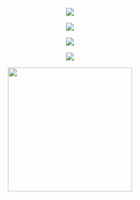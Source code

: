 <p align="center">
   <a href="" >
    <img src="https://custom-title-readme.vercel.app/custom-title?font=Chakra+Petch&text=👾+Hi+there!+I'm+Edson!&weight=400&size=34&color=EC53B0&width=999&height=65" />
  </a>
</p>


<p align="center">
   <a href="" >
    <img src="https://goodreads-readme-card.vercel.app/api/currently-reading?user=156779971-edson-mayber&font=DM+Sans&weight=600&theme=darkgreen" />
  </a>
</p>

<p align="center">
   <a href="" >
    <img src="https://last-fm-badge.vercel.app/lastfm-badge?username=Eddev000&font=Bricolage+Grotesque&weight=500" />
  </a>
</p>

<p align="center">
  <a href="https://ski">
    <img src="https://skillicons.dev/icons?i=js,html,css,nodejs,bash,linux,vim" />
  </a>
</p>

   
<p align="center">
  <a href="https://letterboxd.com/mayber" >
    <img width="250" src="https://letterboxd-github-badge.vercel.app/badge?user=Mayber" />
  </a>
</p>




